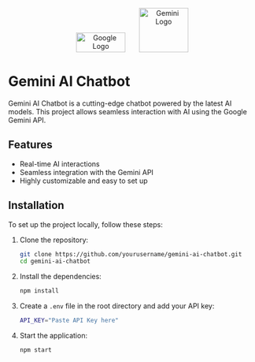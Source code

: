 <!-- Add Google and Gemini icons at the top -->
<p align="center">
  <img src="https://github.com/user-attachments/assets/4d942136-7972-47f0-8472-0096c7a7091c" alt="Google Logo" width="100" height="40"/>
  &nbsp;&nbsp;&nbsp;&nbsp;&nbsp;
  <img src="https://github.com/user-attachments/assets/c4324e8f-c7eb-48e7-8787-ca24fa07f028" alt="Gemini Logo" width="100" height="90"/>
</p>

# Gemini AI Chatbot

Gemini AI Chatbot is a cutting-edge chatbot powered by the latest AI models. This project allows seamless interaction with AI using the Google Gemini API.

## Features
- Real-time AI interactions
- Seamless integration with the Gemini API
- Highly customizable and easy to set up

## Installation

To set up the project locally, follow these steps:

1. Clone the repository:
    ```bash
    git clone https://github.com/yourusername/gemini-ai-chatbot.git
    cd gemini-ai-chatbot
    ```

2. Install the dependencies:
    ```bash
    npm install
    ```

3. Create a `.env` file in the root directory and add your API key:
    ```bash
    API_KEY="Paste API Key here"
    ```

4. Start the application:
    ```bash
    npm start
    ```
